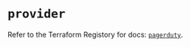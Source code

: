 # `provider`

Refer to the Terraform Registory for docs: [`pagerduty`](https://registry.terraform.io/providers/pagerduty/pagerduty/2.15.3/docs).
